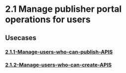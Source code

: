 #  2.1 Manage publisher portal operations for users

## Usecases

### [2.1.1-Manage-users-who-can-publish-APIS](https://github.com/wso2/product-apim/tree/product-scenarios/product-scenarios/2-Collaborative-API-Development/2.1-Managing-publisher-portal-operations-for-users/2.1.1-Manage-users-who-can-publish-APIS)
### [2.1.2-Manage-users-who-can-create-APIS](https://github.com/prasa7/product-apim/tree/product-scenarios/product-scenarios/2-Collaborative-API-Development/2.1-Managing-publisher-portal-operations-for-users/2.1.2-Manage-users-who-can-create-APIS)
